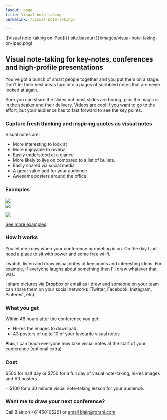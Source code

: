 ```yaml
---
layout: page
title: Visual note-taking
permalink: /visual-note-taking/

---
```


  ![Visual note-taking on iPad]({{ site.baseurl }}/images/visual-note-taking-on-ipad.png)

  <h2>Visual note-taking for key-notes, conferences and high-profile presentations</h2>
  <p>You've got a bunch of smart people together and you put them on a stage. Don't let their best ideas turn into a pages of scribbled notes that are never looked at again.</p>
  <p>Sure you can share the slides but most slides are boring, plus the magic is in the speaker and their delivery. Videos are cool if you want to go to the effort, but your audience has to fast forward to see the key points.</p>
  <h3>Capture fresh thinking and inspiring quotes as visual notes</h3>
  <p>Visual notes are:</p>
  <ul>
    <li>More interesting to look at</li>
    <li>More enjoyable to review</li>
    <li>Easily understood at a glance</li>
    <li>More likely to live on compared to a list of bullets.</li>
    <li>Easily shared via social media</li>
    <li>A great value add for your audience</li>
    <li>Awesome posters around the office!</li>
  </ul>

  <h3>Examples</h3>
  <div class="row">
    <div class="one-half column"><img src="https://m1.behance.net/rendition/modules/144352317/disp/c970694414cf026f4ddeb760c762b336.jpeg"></div>
    <div class="one-half column"><img src="https://s-media-cache-ak0.pinimg.com/736x/57/8d/68/578d68e8195f8556862ec1b926861665.jpg"></div>
    <p><img src="https://s-media-cache-ak0.pinimg.com/736x/e2/5f/c5/e25fc5fdb2d3a9c6973a5c9b9fe48124.jpg"></p>
  </div>
  <p><a href="https://www.pinterest.com/blairrorani/visual-note-taking/" target="_blank">See more examples</a>.</p>

  <h3>How it works</h3>
  <p>You let me know when your conference or meeting is on. On the day I just need a place to sit with power and some free wi-fi.</p>
  <p>I watch, listen and draw visual notes of key points and interesting ideas. For example, if everyone laughs about something then I'll draw whatever that was.</p>
  <p>I share pictures via Dropbox or email as I draw and someone on your team can share them on your social networks (Twitter, Facebook, Instagram, Pinterest, etc).</p>
  <h3>What you get</h3>
  <p>Within 48 hours after the conference you get:</p>
  <ul>
    <li>Hi-res the images to download</li>
    <li>A3 posters of up to 10 of your favourite visual notes</li>
  </ul>
  <p><strong>Plus</strong>, I can teach everyone how take visual notes at the start of your conference (optional extra)</p>

  <h3>Cost</h3>
  <p>$500 for half day or $750 for a full day of visual note-taking, hi-res images and A3 posters.</p>
  <p>+ $100 for a 30 minute visual note-taking lesson for your audience.</p>
  <h3>Want me to draw your next conference?</h3>
  <p>Call Blair on +61450105261 or <a href="mailto:blair@rorani.com">email blair@rorani.com</a>.</p>
